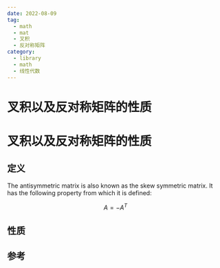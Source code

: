```yaml
---
date: 2022-08-09
tag:
  - math
  - mat
  - 叉积
  - 反对称矩阵
category:
  - library
  - math
  - 线性代数
---
```


# 叉积以及反对称矩阵的性质

# 叉积以及反对称矩阵的性质


## 定义

The antisymmetric matrix is also known as the skew symmetric matrix. It has the following property from which it is defined:


$$
A=-A^T
$$


## 性质



## 参考
